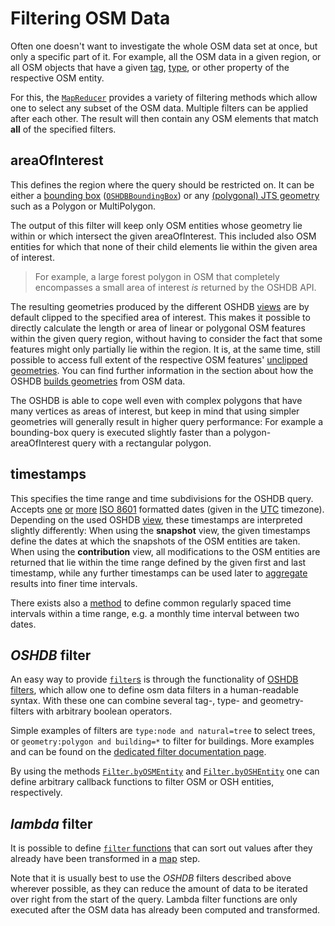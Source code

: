 Filtering OSM Data
==================

Often one doesn't want to investigate the whole OSM data set at once, but only a specific part of it. For example, all the OSM data in a given region, or all OSM objects that have a given [tag](https://wiki.openstreetmap.org/wiki/Tags), [type](https://wiki.openstreetmap.org/wiki/Elements), or other property of the respective OSM entity.

For this, the [`MapReducer`](https://docs.ohsome.org/java/oshdb/1.1.1/aggregated/org/heigit/ohsome/oshdb/api/mapreducer/MapReducer.html) provides a variety of filtering methods which allow one to select any subset of the OSM data. Multiple filters can be applied after each other. The result will then contain any OSM elements that match **all** of the specified filters.


areaOfInterest
--------------

This defines the region where the query should be restricted on. It can be either a [bounding box](https://docs.ohsome.org/java/oshdb/1.1.1/aggregated/org/heigit/ohsome/oshdb/api/mapreducer/MapReducer.html#areaOfInterest(org.heigit.ohsome.oshdb.OSHDBBoundingBox)) ([`OSHDBBoundingBox`](https://docs.ohsome.org/java/oshdb/1.1.1/aggregated/org/heigit/ohsome/oshdb/OSHDBBoundingBox.html)) or any [(polygonal) JTS geometry](https://docs.ohsome.org/java/oshdb/1.1.1/aggregated/org/heigit/ohsome/oshdb/api/mapreducer/MapReducer.html#areaOfInterest(P)) such as a Polygon or MultiPolygon.

The output of this filter will keep only OSM entities whose geometry lie within or which intersect the given areaOfInterest. This included also OSM entities for which that none of their child elements lie within the given area of interest.

> For example, a large forest polygon in OSM that completely encompasses a small area of interest _is_ returned by the OSHDB API.

The resulting geometries produced by the different OSHDB [views](views.md) are by default clipped to the specified area of interest. This makes it possible to directly calculate the length or area of linear or polygonal OSM features within the given query region, without having to consider the fact that some features might only partially lie within the region. It is, at the same time, still possible to access full extent of the respective OSM features' [unclipped](https://docs.ohsome.org/java/oshdb/1.1.1/aggregated/org/heigit/ohsome/oshdb/util/mappable/OSMEntitySnapshot.html#getGeometryUnclipped()) [geometries](https://docs.ohsome.org/java/oshdb/1.1.1/aggregated/org/heigit/ohsome/oshdb/util/mappable/OSMContribution.html#getGeometryUnclippedBefore()). You can find further information in the section about how the OSHDB [builds geometries](geometries.md) from OSM data.

The OSHDB is able to cope well even with complex polygons that have many vertices as areas of interest, but keep in mind that using simpler geometries will generally result in higher query performance: For example a bounding-box query is executed slightly faster than a polygon-areaOfInterest query with a rectangular polygon.

<!-- todo: link to blog post with spatial filtering performance benchmarks -->

timestamps
----------

This specifies the time range and time subdivisions for the OSHDB query. Accepts [one](https://docs.ohsome.org/java/oshdb/1.1.1/aggregated/org/heigit/ohsome/oshdb/api/mapreducer/MapReducer.html#timestamps(java.lang.String)) [or](https://docs.ohsome.org/java/oshdb/1.1.1/aggregated/org/heigit/ohsome/oshdb/api/mapreducer/MapReducer.html#timestamps(java.lang.String,java.lang.String)) [more](https://docs.ohsome.org/java/oshdb/1.1.1/aggregated/org/heigit/ohsome/oshdb/api/mapreducer/MapReducer.html#timestamps(java.lang.String,java.lang.String,java.lang.String...)) [ISO 8601](https://en.wikipedia.org/wiki/ISO_8601) formatted dates (given in the [UTC](https://en.wikipedia.org/wiki/Coordinated_Universal_Time) timezone). Depending on the used OSHDB [view](views.md), these timestamps are interpreted slightly differently: When using the **snapshot** view, the given timestamps define the dates at which the snapshots of the OSM entities are taken. When using the **contribution** view, all modifications to the OSM entities are returned that lie within the time range defined by the given first and last timestamp, while any further timestamps can be used later to [aggregate](aggregation.md) results into finer time intervals.

There exists also a [method](https://docs.ohsome.org/java/oshdb/1.1.1/aggregated/org/heigit/ohsome/oshdb/api/mapreducer/MapReducer.html#timestamps(java.lang.String,java.lang.String,org.heigit.ohsome.oshdb.util.time.OSHDBTimestamps.Interval)) to define common regularly spaced time intervals within a time range, e.g. a monthly time interval between two dates.

_OSHDB_ filter
---------------

An easy way to provide [`filter`s](https://docs.ohsome.org/java/oshdb/1.1.1/aggregated/org/heigit/ohsome/oshdb/api/mapreducer/MapReducer.html#filter(java.lang.String)) is through the functionality of [OSHDB filters](https://github.com/GIScience/oshdb/blob/1.1.1/oshdb-filter/README.md), which allow one to define osm data filters in a human-readable syntax. With these one can combine several tag-, type- and geometry-filters with arbitrary boolean operators.

Simple examples of filters are `type:node and natural=tree` to select trees, or `geometry:polygon and building=*` to filter for buildings. More examples and can be found on the [dedicated filter documentation page](https://github.com/GIScience/oshdb/blob/1.1.1/oshdb-filter/README.md#examples).

By using the methods [`Filter.byOSMEntity`](https://docs.ohsome.org/java/oshdb/1.1.1/aggregated/org/heigit/ohsome/oshdb/filter/Filter.html#byOSMEntity(org.heigit.ohsome.oshdb.util.function.OSMEntityFilter)) and [`Filter.byOSHEntity`](https://docs.ohsome.org/java/oshdb/1.1.1/aggregated/org/heigit/ohsome/oshdb/filter/Filter.html#byOSHEntity(org.heigit.ohsome.oshdb.util.function.OSHEntityFilter)) one can define arbitrary callback functions to filter OSM or OSH entities, respectively.

_lambda_ filter
---------------

It is possible to define [`filter` functions](https://docs.ohsome.org/java/oshdb/1.1.1/aggregated/org/heigit/ohsome/oshdb/api/mapreducer/MapReducer.html#filter(org.heigit.ohsome.oshdb.util.function.SerializablePredicate)) that can sort out values after they already have been transformed in a [map](map-reduce.md#map) step.

Note that it is usually best to use the _OSHDB_ filters described above wherever possible, as they can reduce the amount of data to be iterated over right from the start of the query. Lambda filter functions are only executed after the OSM data has already been computed and transformed.
